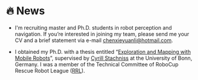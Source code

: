 
<span id="news"></span>

# 🔥 News

- I'm recruiting master and Ph.D. students in robot perception and navigation.
  If you’re interested in joining my team, please send me your CV and a brief statement via e-mail chenxieyuanli@hotmail.com.
 
- I obtained my Ph.D. with a thesis entitled “[Exploration and Mapping with Mobile Robots](https://hdl.handle.net/20.500.11811/10228)”, supervised by [Cyrill Stachniss](https://www.ipb.uni-bonn.de/people/cyrill-stachniss/index.html) at the University of Bonn, Germany. I was a member of the Technical Committee of RoboCup Rescue Robot League ([RRL](https://rrl.robocup.org/)).


